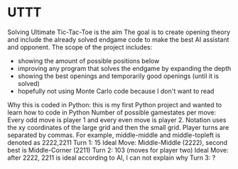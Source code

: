 # UTTT
Solving Ultimate Tic-Tac-Toe is the aim
The goal is to create opening theory and include the already solved endgame code to make the best AI assistant and opponent. 
The scope of the project includes:
- showing the amount of possible positions below 
- improving any program that solves the endgame by expanding the depth
- showing the best openings and temporarily good openings (until it is solved)
- hopefully not using Monte Carlo code because I don't want to read

Why this is coded in Python: this is my first Python project and wanted to learn how to code in Python
Number of possible gamestates per move:
    Every odd move is player 1 and every even move is player 2.
    Notation uses the xy coordinates of the large grid and then the small grid. Player turns are separated by commas. For example, middle-middle and middle-topleft is denoted as 2222,2211
    Turn 1: 15
        Ideal Move: Middle-Middle (2222), second best is Middle-Corner (2211)
    Turn 2: 103 (moves for player two)
        Ideal Move: after 2222, 2211 is ideal according to AI, I can not explain why
    Turn 3: ?
